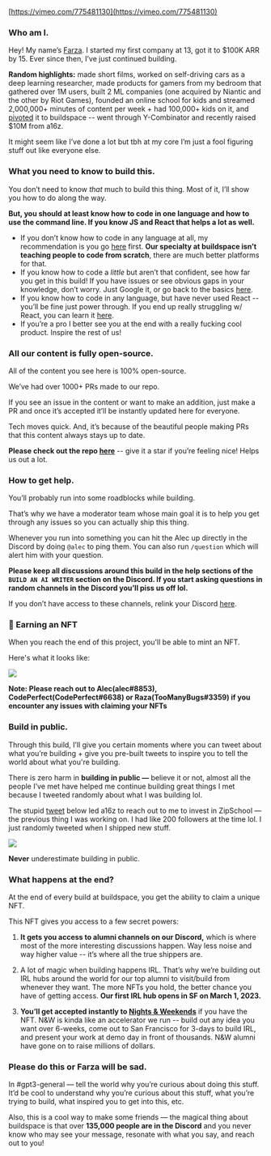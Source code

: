 
[https://vimeo.com/775481130](https://vimeo.com/775481130)

### **Who am I.**

Hey! My name’s [Farza](https://twitter.com/FarzaTV). I started my first company at 13, got it to $100K ARR by 15. Ever since then, I’ve just continued building.

**Random highlights:** made short films, worked on self-driving cars as a deep learning researcher, made products for gamers from my bedroom that gathered over 1M users, built 2 ML companies (one acquired by Niantic and the other by Riot Games), founded an online school for kids and streamed 2,000,000+ minutes of content per week + had 100,000+ kids on it, and [pivoted](https://twitter.com/farzatv/status/1488965852519022592) it to buildspace -- went through Y-Combinator and recently raised $10M from a16z.

It might seem like I’ve done a lot but tbh at my core I’m just a fool figuring stuff out like everyone else.

### **What you need to know to build this.**

You don’t need to know *that* much to build this thing. Most of it, I’ll show you how to do along the way.

**But, you should at least know how to code in one language and how to use the command line. If you know JS and React that helps a lot as well.**

- If you don’t know how to code in any language at all, my recommendation is you go [here](https://scrimba.com/learn/learnjavascript) first. **Our specialty at buildspace isn’t teaching people to code from scratch**, there are much better platforms for that.
- If you know how to code a *little* but aren’t that confident, see how far you get in this build! If you have issues or see obvious gaps in your knowledge, don’t worry. Just Google it, or go back to the basics [here](https://scrimba.com/learn/learnjavascript).
- If you know how to code in any language, but have never used React -- you’ll be fine just power through. If you end up really struggling w/ React, you can learn it [here](https://scrimba.com/learn/learnreact).
- If you’re a pro I better see you at the end with a really fucking cool product. Inspire the rest of us!

### **All our content is fully open-source.**

All of the content you see here is 100% open-source.

We’ve had over 1000+ PRs made to our repo.

If you see an issue in the content or want to make an addition, just make a PR and once it’s accepted it’ll be instantly updated here for everyone.

Tech moves quick. And, it’s because of the beautiful people making PRs that this content always stays up to date.

**Please check out the repo [here](https://github.com/buildspace/buildspace-projects)** -- give it a star if you’re feeling nice! Helps us out a lot.

### **How to get help.**

You’ll probably run into some roadblocks while building.

That’s why we have a moderator team whose main goal it is to help you get through any issues so you can actually ship this thing.

Whenever you run into something you can hit the Alec up directly in the Discord by doing `@alec` to ping them. You can also run `/question` which will alert him with your question.

**Please keep all discussions around this build in the help sections of the `BUILD AN AI WRITER` section on the Discord. If you start asking questions in random channels in the Discord you’ll piss us off lol.**

If you don’t have access to these channels, relink your Discord [here](https://buildspace.so/p/build-ai-writing-assistant-gpt3).

### 💎 Earning an NFT

When you reach the end of this project, you'll be able to mint an NFT.

Here's what it looks like:

<img src="https://gateway.ipfscdn.io/ipfs/Qmc1s7wW8XoUirP4o8vw1H7FZw4BGMVEraiNC5ecdMkftF/4.png" />

**Note: Please reach out to Alec(alec#8853), CodePerfect(CodePerfect#6638) or Raza(TooManyBugs#3359) if you encounter any issues with claiming your NFTs**

### Build in public.

Through this build, I’ll give you certain moments where you can tweet about what you’re building + give you pre-built tweets to inspire you to tell the world about what you're building.

There is zero harm in **building in public —** believe it or not, almost all the people I’ve met have helped me continue building great things I met because I tweeted randomly about what I was building lol. 

The stupid [tweet](https://twitter.com/FarzaTV/status/1247917195767808000) below led a16z to reach out to me to invest in ZipSchool — the previous thing I was working on. I had like 200 followers at the time lol. I just randomly tweeted when I shipped new stuff. 

![](https://i.imgur.com/cDBumIw.png)

**Never** underestimate building in public.

### **What happens at the end?**

At the end of every build at buildspace, you get the ability to claim a unique NFT.

This NFT gives you access to a few secret powers:

1. **It gets you access to alumni channels on our Discord,** which is where most of the more interesting discussions happen. Way less noise and way higher value -- it’s where all the true shippers are.

2. A lot of magic when building happens IRL. That’s why we’re building out IRL hubs around the world for our top alumni to visit/build from whenever they want. The more NFTs you hold, the better chance you have of getting access. **Our first IRL hub opens in SF on March 1, 2023.**

3. **You’ll get accepted instantly to [Nights & Weekends](https://buildspace.so/nights-and-weekends)** if you have the NFT. N&W is kinda like an accelerator we run -- build out any idea you want over 6-weeks, come out to San Francisco for 3-days to build IRL, and present your work at demo day in front of thousands. N&W alumni have gone on to raise millions of dollars.

### Please do this or Farza will be sad.

In #gpt3-general — tell the world why you’re curious about doing this stuff. It’d be cool to understand why you’re curious about this stuff, what you’re trying to build, what inspired you to get into this, etc.

Also, this is a cool way to make some friends — the magical thing about buildspace is that over **135,000 people are in the Discord** and you never know who may see your message, resonate with what you say, and reach out to you! 
